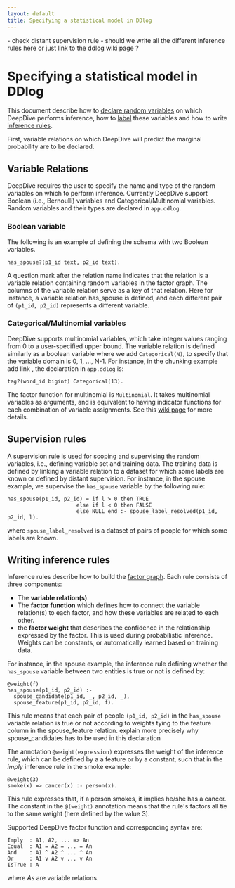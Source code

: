 ```yaml
---
layout: default
title: Specifying a statistical model in DDlog
---
```


<todo> - check distant supervision rule - should we write all the different inference rules here or just link to the ddlog wiki page ? </todo>


# Specifying a statistical model in DDlog

This document describe how to [declare random variables](#variable_relations) on which DeepDive performs inference, how to [label](#labeling_variables) these variables and how to write [inference rules](#inference_rules).

First, variable relations on which DeepDive will predict the marginal probability are to be declared. 


## <a name="variable_relations" href="#"></a> Variable Relations

DeepDive requires the user to specify the name and type of the random variables on which to perform inference. Currently DeepDive support Boolean (i.e., Bernoulli) variables and Categorical/Multinomial variables. Random variables and their types are declared in `app.ddlog`.

### Boolean variable

The following is an example of defining the schema with two Boolean variables. 

```
has_spouse?(p1_id text, p2_id text).
```

A question mark after the relation name indicates that the relation is a variable relation containing random variables in the factor graph. The columns of the variable relation serve as a key of that relation. Here for instance, a variable relation has\_spouse is defined, and each different pair of `(p1_id, p2_id)` represents a different variable.

### Categorical/Multinomial variables

DeepDive supports multinomial variables, which take integer values ranging from 0 to a user-specified upper bound. The variable relation is defined similarly as a boolean variable where we add `Categorical(N)`, to specify that the variable domain is 0, 1, ..., N-1. For instance, in the chunking example <todo> add link </todo>, the declaration in `app.ddlog` is:

```
tag?(word_id bigint) Categorical(13).
```

The factor function for multinomial is `Multinomial`. It takes multinomial variables as arguments, and is equivalent to having indicator functions for each combination of variable assignments. See this [wiki page](https://github.com/HazyResearch/ddlog/wiki/DDlog-Language-Features) for more details.

## <a name="labeling_variables" href="#"></a> Supervision rules

A supervision rule is used for scoping and supervising the random variables, i.e., defining variable set and training data. The training data is defined by linking a variable relation to a dataset for which some labels are known or defined by distant supervision. For instance, in the spouse example, we supervise the `has_spouse` variable by the following rule:

```
has_spouse(p1_id, p2_id) = if l > 0 then TRUE
                      else if l < 0 then FALSE
                      else NULL end :- spouse_label_resolved(p1_id, p2_id, l).
```

where `spouse_label_resolved` is a dataset of pairs of people for which some labels are known. 


## <a name="inference_rules" href="#"></a> Writing inference rules

Inference rules describe how to build the [factor graph](inference.md). 
Each rule consists of three components:

- The **variable relation(s)**. 
- The **factor function** which defines how to connect the variable relation(s) to each factor, and how these variables are related to each other.
- the **factor weight** that describes the confidence in the relationship expressed by the factor. This is used during probabilistic inference. Weights can be constants, or automatically learned based on training data.

For instance, in the spouse example, the inference rule defining whether the `has_spouse` variable between two entities is true or not is defined by:

```
@weight(f)
has_spouse(p1_id, p2_id) :-
  spouse_candidate(p1_id, _, p2_id, _),
  spouse_feature(p1_id, p2_id, f).
```

This rule means that each pair of people `(p1_id, p2_id)` in the `has_spouse` variable relation is true or not according to weights tying to the feature column in the spouse_feature relation. <todo> explain more precisely why spouse_candidates has to be used in this declaration </todo>

The annotation `@weight(expression)` expresses the weight of the inference rule, which can be defined by a a feature or by a constant, such that in the _imply_ inference rule in the smoke example:

```
@weight(3)
smoke(x) => cancer(x) :- person(x).
```

This rule expresses that, if a person smokes, it implies he/she has a cancer. The constant in the `@(weight)` annotation means that the rule's factors all tie to the same weight (here defined by the value 3).

Supported DeepDive factor function and corresponding syntax are:

```
Imply  : A1, A2, ... => An
Equal  : A1 = A2 = ... = An
And    : A1 ^ A2 ^ ... ^ An
Or     : A1 v A2 v ... v An
IsTrue : A
```

where _As_ are variable relations. 

